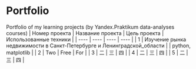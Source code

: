 # Portfolio
Portfolio of my learning projects (by Yandex.Praktikum data-analyses courses)
| Номер проекта | Название проекта | Цель проекта | Использованные техники |
| ---- | ---- | ---- | ---- |
| 1 | Изучение рынка недвижимости в Санкт-Петербурге и Ленинградской_области |  | python, matplotlib |
| 2 | Two | Free | For |
| 3 | 二 | 三 | 四 |
| 4 | 二 | 三 | 四 |
| 5 | 二 | 三 | 四 |
